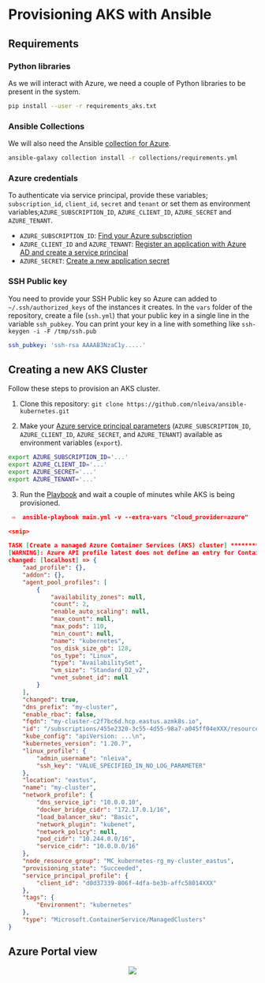 # Provisioning AKS with Ansible

## Requirements

### Python libraries

As we will interact with Azure, we need a couple of Python libraries to be present in the system.

```bash
pip install --user -r requirements_aks.txt
```

### Ansible Collections

We will also need the Ansible [collection for Azure](https://github.com/ansible-collections/azure#ansible-collection-for-azure).

```bash
ansible-galaxy collection install -r collections/requirements.yml
```

### Azure credentials

To authenticate via service principal, provide these variables; `subscription_id`, `client_id`, `secret` and `tenant` or set them as environment variables;`AZURE_SUBSCRIPTION_ID`, `AZURE_CLIENT_ID`, `AZURE_SECRET` and `AZURE_TENANT`.

- `AZURE_SUBSCRIPTION_ID`: [Find your Azure subscription](https://docs.microsoft.com/en-us/azure/media-services/latest/setup-azure-subscription-how-to?tabs=portal)
- `AZURE_CLIENT_ID` and `AZURE_TENANT`: [Register an application with Azure AD and create a service principal](https://docs.microsoft.com/en-us/azure/active-directory/develop/howto-create-service-principal-portal#register-an-application-with-azure-ad-and-create-a-service-principal)
- `AZURE_SECRET`: [Create a new application secret](https://docs.microsoft.com/en-us/azure/active-directory/develop/howto-create-service-principal-portal#option-2-create-a-new-application-secret)

### SSH Public key

You need to provide your SSH Public key so Azure can added to `~/.ssh/authorized_keys` of the instances it creates. In the `vars` folder of the repository, create a file (`ssh.yml`) that your public key in a single line in the variable `ssh_pubkey`. You can print your key in a line with something like `ssh-keygen -i -F /tmp/ssh.pub`  

```yaml
ssh_pubkey: 'ssh-rsa AAAAB3NzaC1y.....'
```

## Creating a new AKS Cluster

Follow these steps to provision an AKS cluster.

1. Clone this repository: `git clone https://github.com/nleiva/ansible-kubernetes.git`

2. Make your [Azure service principal parameters](https://docs.microsoft.com/en-us/azure/active-directory/develop/howto-create-service-principal-portal) (`AZURE_SUBSCRIPTION_ID`, `AZURE_CLIENT_ID`, `AZURE_SECRET`, and `AZURE_TENANT`) available as environment variables (`export`).

```bash
export AZURE_SUBSCRIPTION_ID='...'
export AZURE_CLIENT_ID='...'
export AZURE_SECRET='...'
export AZURE_TENANT='...'
```

3. Run the [Playbook](main.yml) and wait a couple of minutes while AKS is being provisioned.

```json
 ⇨  ansible-playbook main.yml -v --extra-vars "cloud_provider=azure"

<snip>

TASK [Create a managed Azure Container Services (AKS) cluster] *********************************************************************************************************************************
[WARNING]: Azure API profile latest does not define an entry for ContainerServiceClient
changed: [localhost] => {
    "aad_profile": {},
    "addon": {},
    "agent_pool_profiles": [
        {
            "availability_zones": null,
            "count": 2,
            "enable_auto_scaling": null,
            "max_count": null,
            "max_pods": 110,
            "min_count": null,
            "name": "kubernetes",
            "os_disk_size_gb": 128,
            "os_type": "Linux",
            "type": "AvailabilitySet",
            "vm_size": "Standard_D2_v2",
            "vnet_subnet_id": null
        }
    ],
    "changed": true,
    "dns_prefix": "my-cluster",
    "enable_rbac": false,
    "fqdn": "my-cluster-c2f7bc6d.hcp.eastus.azmk8s.io",
    "id": "/subscriptions/455e2320-3c55-4d55-98a7-a045ff04eXXX/resourcegroups/kubernetes-rg/providers/Microsoft.ContainerService/managedClusters/my-cluster",
    "kube_config": "apiVersion: ...\n",
    "kubernetes_version": "1.20.7",
    "linux_profile": {
        "admin_username": "nleiva",
        "ssh_key": "VALUE_SPECIFIED_IN_NO_LOG_PARAMETER"
    },
    "location": "eastus",
    "name": "my-cluster",
    "network_profile": {
        "dns_service_ip": "10.0.0.10",
        "docker_bridge_cidr": "172.17.0.1/16",
        "load_balancer_sku": "Basic",
        "network_plugin": "kubenet",
        "network_policy": null,
        "pod_cidr": "10.244.0.0/16",
        "service_cidr": "10.0.0.0/16"
    },
    "node_resource_group": "MC_kubernetes-rg_my-cluster_eastus",
    "provisioning_state": "Succeeded",
    "service_principal_profile": {
        "client_id": "d0d37339-806f-4dfa-be3b-affc58014XXX"
    },
    "tags": {
        "Environment": "kubernetes"
    },
    "type": "Microsoft.ContainerService/ManagedClusters"
}
```

## Azure Portal view

<p align="center">
<img src="./pictures/cluster_aks.png">
</p>